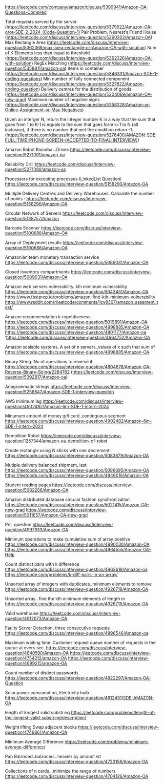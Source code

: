 https://leetcode.com/company/amazon/discuss/5399941/Amazon-OA-Questions-Compiled

Total requests served by the server
(https://leetcode.com/discuss/interview-question/5379922/Amazon-OA-oror-SDE-2-2024-(Code-Question-1)
Pair Problem, Nearest’s Friend House
(https://leetcode.com/discuss/interview-question/5360203/Amazon-OA)
Max Rectangle Area
(https://leetcode.com/discuss/interview-question/5362369/max-area-rectangle-or-Amazon-OA-with-solution)
Sum of K Elements less than equal to threshold
(https://leetcode.com/discuss/interview-question/5362326/Amazon-OA-with-solution)
RegEx Matching
(https://leetcode.com/discuss/interview-question/5358811/amazon-oa)
Items in container
(https://leetcode.com/discuss/interview-question/5346331/Amazon-SDE-1-coding-questions)
Min number of fully connected component
(https://leetcode.com/discuss/interview-question/5327822/Amazon-coding-question)
Delivery centres for the distribution of goods
(https://leetcode.com/discuss/interview-question/5304069/amazon-OA-new-grad)
Maximum number of negative signs
(https://leetcode.com/discuss/interview-question/5358328/Amazon-or-Online-Assignment-or-Max-Negatives)

Given an interger N, return the integer number K in a way that the sum that goes from 1 to K-1 is equals to the sum that goes form k+1 to N (all inclusive), if there is no number that met the condition return -1.
(https://leetcode.com/discuss/interview-question/5276400/AMAZON-SDE-FULL-TIME-PHONE-SCREEN-(ACCEPTED-TO-FINAL-INTERVIEW))

Amazon Robot Roomba…Drives
https://leetcode.com/discuss/interview-question/5271091/amazon-oa

Reliability Drill
https://leetcode.com/discuss/interview-question/5271080/amazon-oa

Processors for executing processes (LinkedList Question)
https://leetcode.com/discuss/interview-question/5158290/Amazon-OA

Multiple Delivery Centres and Delivery Warehouses. Calculate the number of points :
https://leetcode.com/discuss/interview-question/5158290/Amazon-OA

Circular Network of Servers
https://leetcode.com/discuss/interview-question/5138757/Amazon

Barcode Scanner
https://leetcode.com/discuss/interview-question/5100688/Amazon-OA

Array of Deployment results
https://leetcode.com/discuss/interview-question/5100688/Amazon-OA

Amazonian team monetary transaction service
https://leetcode.com/discuss/interview-question/5089031/Amazon-OA

Closed inventory compartments
https://leetcode.com/discuss/interview-question/5089031/Amazon-OA

Amazon web servers vulnerability. kth minimum vulnerability
https://leetcode.com/discuss/interview-question/5043451/Amazon-OA
https://www.fastprep.io/problems/amazon-find-kth-minimum-vulnerability
https://www.reddit.com/r/leetcode/comments/1cy9307/amazon_assement_test/

Amazon recommendation k-repetitiveness
https://leetcode.com/discuss/interview-question/5019891/Amazon-OA
https://leetcode.com/discuss/interview-question/4998885/Amazon-OA
https://leetcode.com/discuss/interview-question/4801177/Amazon-oa ‘https://leetcode.com/discuss/interview-question/4664752/Amazon-OA

Amazon scalable systems, A set of n servers..values of x such that sum of
https://leetcode.com/discuss/interview-question/4998885/Amazon-OA

Binary String. No of operations to reverse it
https://leetcode.com/discuss/interview-question/4804678/Amazon-OA-Reverse-Binary-String/2284762
(https://leetcode.com/discuss/interview-question/5392817/Amazon-oa)

Anagrammatic strings
https://leetcode.com/discuss/interview-question/5258847/Amazon-SDE-1-interview-question

AWS minimum lag
https://leetcode.com/discuss/interview-question/4902482/Amazon-6m-SDE-1-intern-2024

Minumum amount of money gift card..continguous segment
https://leetcode.com/discuss/interview-question/4902482/Amazon-6m-SDE-1-intern-2024

Demolition Robot
https://leetcode.com/discuss/interview-question/1257344/amazon-oa-demolition-of-robot

Create rectangle using N sticks with one decrement:
https://leetcode.com/discuss/interview-question/5083879/Amazon-OA

Mutiple delivery balanced shipment..last
https://leetcode.com/discuss/interview-question/5096695/Amazon-OA
https://leetcode.com/discuss/interview-question/4846016/Amazon-OA

Student reading pages
https://leetcode.com/discuss/interview-question/5082266/Amazon-OA

Amazon distributed database circular fashion synchronization
https://leetcode.com/discuss/interview-question/5021415/Amazon-OA-new-grad
https://leetcode.com/discuss/interview-question/5011657/Amazon-OA-new-grad

PnL question
https://leetcode.com/discuss/interview-question/4997933/Amazon-OA

Minimum operations to make cumulative sum of array postiive
https://leetcode.com/discuss/interview-question/4990030/Amazon-OA
https://leetcode.com/discuss/interview-question/4964555/Amazon-OA-Help

Count distinct pairs with k difference
https://leetcode.com/discuss/interview-question/4963618/Amazon-oa
https://leetcode.com/problems/k-diff-pairs-in-an-array/

Unsorted array of integers with duplicates..minimum elements to remove
https://leetcode.com/discuss/interview-question/4926719/Amazon-OA

Unsorted array.. find the kth minimum elements of length m
https://leetcode.com/discuss/interview-question/4926719/Amazon-OA

Valid warehouse
https://leetcode.com/discuss/interview-question/4912073/Amazon-OA

Faulty Server Detection, three consecutive requests
https://leetcode.com/discuss/interview-question/4896546/Amazon-oa

Maximum waiting time ,Customer request queue numner of requests in the queue at every sec.
https://leetcode.com/discuss/interview-question/4840590/Amazon-OA
https://leetcode.com/discuss/interview-question/4754212/amazon-OA
https://leetcode.com/discuss/interview-question/4699215/amazon-OA

Count number of distinct passwords
https://leetcode.com/discuss/interview-question/4822297/Amazon-OA-Question

Solar power consumption, Electricity bulb
https://leetcode.com/discuss/interview-question/4812451/SDE-AMAZON-OA

length of longest valid substring
https://leetcode.com/problems/length-of-the-longest-valid-substring/description/

Weight lifting Swap adjacent blocks
https://leetcode.com/discuss/interview-question/4749861/Amazon-OA

Minimum Average Difference
https://leetcode.com/problems/minimum-average-difference/

Pan Balanced..balanced…heavier by amount wt
https://leetcode.com/discuss/interview-question/4723156/Amazon-OA

Collections of n cards…minimize the range of numbers
https://leetcode.com/discuss/interview-question/4704126/Amazon-OA

